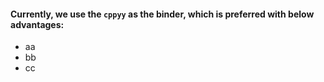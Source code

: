 #### Currently, we use the `cppyy` as the binder, which is preferred with below advantages:
- aa
- bb
- cc 
